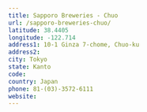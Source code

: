 ```yaml
---
title: Sapporo Breweries - Chuo
url: /sapporo-breweries-chuo/
latitude: 38.4405
longitude: -122.714
address1: 10-1 Ginza 7-chome, Chuo-ku
address2: 
city: Tokyo
state: Kanto
code: 
country: Japan
phone: 81-(03)-3572-6111
website: 
---
```


